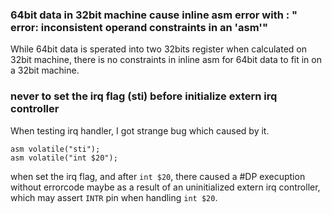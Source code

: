 ### 64bit data in 32bit machine cause inline asm error with : " error: inconsistent operand constraints in an 'asm'"
While 64bit data is sperated into two 32bits register when calculated on 32bit machine, there is no constraints in inline asm for 64bit data to fit in on a 32bit machine.
### never to set the irq flag (sti) before initialize extern irq controller
When testing irq handler, I got strange bug which caused by it.
```
asm volatile("sti");
asm volatile("int $20");
```
when set the irq flag, and after `int $20`, there caused a #DP execuption without errorcode maybe as a result of an uninitialized extern irq controller, which may assert `INTR` pin when handling `int $20`.